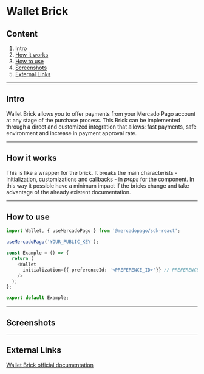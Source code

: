# Wallet Brick

## Content

1. [Intro](#intro)
2. [How it works](#how-it-works)
3. [How to use](#how-to-use)
4. [Screenshots](#screenshots)
5. [External Links](#external-links)

---

## Intro

Wallet Brick allows you to offer payments from your Mercado Pago account at any stage of the purchase process. This Brick can be implemented through a direct and customized integration that allows: fast payments, safe environment and increase in payment approval rate.

---

## How it works

This is like a wrapper for the brick. It breaks the main characterists - initialization, customizations and callbacks - in _props_ for the component. In this way it possible have a minimum impact if the bricks change and take advantage of the already existent documentation.

---

## How to use

```ts
import Wallet, { useMercadoPago } from '@mercadopago/sdk-react';

useMercadoPago('YOUR_PUBLIC_KEY');

const Example = () => {
  return (
    <Wallet 
      initialization={{ preferenceId: '<PREFERENCE_ID>'}} // PREFERENCE_ID generated in backend
    />
  );
};

export default Example;
```

---

## Screenshots

---

## External Links

[Wallet Brick official documentation](https://www.mercadopago.com.br/developers/en/docs/checkout-bricks/wallet-brick/introduction)
